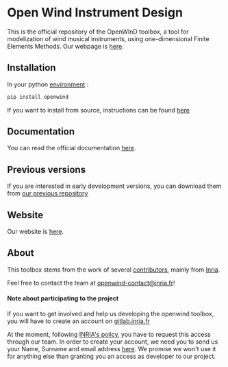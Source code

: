 # Open Wind Instrument Design

This is the official repository of the  OpenWInD toolbox, a tool for modelization
of wind musical instruments, using one-dimensional Finite Elements Methods.
Our webpage is [here](https://openwind.inria.fr/).

## Installation

In your python [environment](https://docs.python.org/3/library/venv.html) :

```sh
pip install openwind
```

If you want to install from source, instructions can be found [here](https://files.inria.fr/openwind/docs/quickstart.html#install-from-source)

## Documentation

You can read the official documentation [here](https://files.inria.fr/openwind/docs).

## Previous versions

If you are interested in early development versions, you can download them from  [our previous repository](https://gitlab.inria.fr/openwind/release/-/releases)

## Website

Our website is [here](https://openwind.inria.fr/).

## About

This toolbox stems from the work of several [contributors](https://openwind.inria.fr/contributions/), mainly from [Inria](https://www.inria.fr/).

Feel free to contact the team at [openwind-contact@inria.fr](mailto:openwind-contact@inria.fr)!

#### Note about participating to the project

If you want to get involved and help us developing the openwind toolbox, you will have to create an account on [gitlab.inria.fr](https://gitlab.inria.fr/)

At the moment, following [INRIA's policy](https://gitlab.inria.fr/siteadmin/doc/-/wikis/home#gitlab-accounts), you have to request this access through our team. In order to create your account, we need you to send us your Name, Surname and email address [here](mailto:openwind-contact@inria.fr). We promise we won't use it for anything else than granting you an access as developer to our project.
